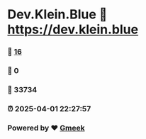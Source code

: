 # Dev.Klein.Blue :link: https://dev.klein.blue 
### :page_facing_up: [16](https://dev.klein.blue/tag.html) 
### :speech_balloon: 0 
### :hibiscus: 33734 
### :alarm_clock: 2025-04-01 22:27:57 
### Powered by :heart: [Gmeek](https://github.com/Meekdai/Gmeek)
